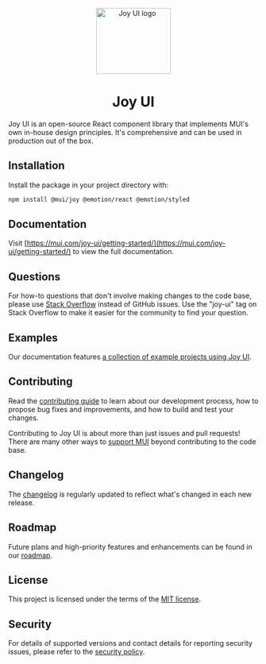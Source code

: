 <!-- markdownlint-disable-next-line -->
<p align="center">
  <a href="https://mui.com/joy-ui/getting-started/" rel="noopener" target="_blank"><img width="150" height="133" src="https://mui.com/static/logo.svg" alt="Joy UI logo"></a>
</p>

<h1 align="center">Joy UI</h1>

Joy UI is an open-source React component library that implements MUI's own in-house design principles. It's comprehensive and can be used in production out of the box.

## Installation

Install the package in your project directory with:

```bash
npm install @mui/joy @emotion/react @emotion/styled
```

## Documentation

Visit [https://mui.com/joy-ui/getting-started/](https://mui.com/joy-ui/getting-started/) to view the full documentation.

## Questions

For how-to questions that don't involve making changes to the code base, please use [Stack Overflow](https://stackoverflow.com/questions/tagged/joy-ui) instead of GitHub issues.
Use the "joy-ui" tag on Stack Overflow to make it easier for the community to find your question.

## Examples

Our documentation features [a collection of example projects using Joy UI](https://github.com/mui/material-ui/tree/master/examples).

## Contributing

Read the [contributing guide](/CONTRIBUTING.md) to learn about our development process, how to propose bug fixes and improvements, and how to build and test your changes.

Contributing to Joy UI is about more than just issues and pull requests!
There are many other ways to [support MUI](https://mui.com/material-ui/getting-started/faq/#mui-is-awesome-how-can-i-support-the-project) beyond contributing to the code base.

## Changelog

The [changelog](https://github.com/mui/material-ui/releases) is regularly updated to reflect what's changed in each new release.

## Roadmap

Future plans and high-priority features and enhancements can be found in our [roadmap](https://mui.com/material-ui/discover-more/roadmap/).

## License

This project is licensed under the terms of the
[MIT license](/LICENSE).

## Security

For details of supported versions and contact details for reporting security issues, please refer to the [security policy](https://github.com/mui/material-ui/security/policy).
